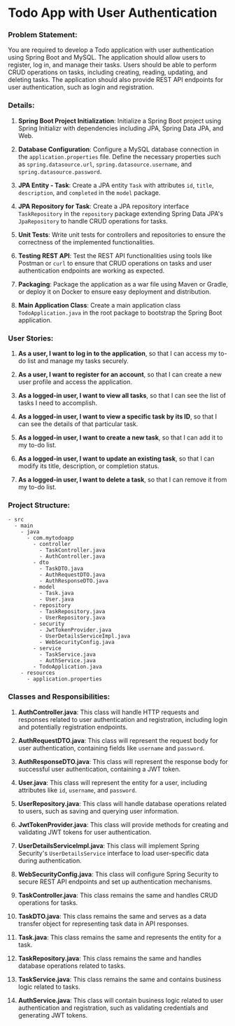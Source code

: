 
# Todo App with User Authentication

### Problem Statement:

You are required to develop a Todo application with user authentication using Spring Boot and MySQL. The application should allow users to register, log in, and manage their tasks. Users should be able to perform CRUD operations on tasks, including creating, reading, updating, and deleting tasks. The application should also provide REST API endpoints for user authentication, such as login and registration.


### Details:

1. **Spring Boot Project Initialization**: Initialize a Spring Boot project using Spring Initializr with dependencies including JPA, Spring Data JPA, and Web.

2. **Database Configuration**: Configure a MySQL database connection in the `application.properties` file. Define the necessary properties such as `spring.datasource.url`, `spring.datasource.username`, and `spring.datasource.password`.

3. **JPA Entity - Task**: Create a JPA entity `Task` with attributes `id`, `title`, `description`, and `completed` in the `model` package.

4. **JPA Repository for Task**: Create a JPA repository interface `TaskRepository` in the `repository` package extending Spring Data JPA's `JpaRepository` to handle CRUD operations for tasks.

5. **Unit Tests**: Write unit tests for controllers and repositories to ensure the correctness of the implemented functionalities.

6. **Testing REST API**: Test the REST API functionalities using tools like Postman or `curl` to ensure that CRUD operations on tasks and user authentication endpoints are working as expected.

7. **Packaging**: Package the application as a war file using Maven or Gradle, or deploy it on Docker to ensure easy deployment and distribution.

8. **Main Application Class**: Create a main application class `TodoApplication.java` in the root package to bootstrap the Spring Boot application.


### User Stories:

1. **As a user, I want to log in to the application**, so that I can access my to-do list and manage my tasks securely.

2. **As a user, I want to register for an account**, so that I can create a new user profile and access the application.

3. **As a logged-in user, I want to view all tasks**, so that I can see the list of tasks I need to accomplish.

4. **As a logged-in user, I want to view a specific task by its ID**, so that I can see the details of that particular task.

5. **As a logged-in user, I want to create a new task**, so that I can add it to my to-do list.

6. **As a logged-in user, I want to update an existing task**, so that I can modify its title, description, or completion status.

7. **As a logged-in user, I want to delete a task**, so that I can remove it from my to-do list.

### Project Structure:

```
- src
  - main
    - java
      - com.mytodoapp
        - controller
          - TaskController.java
          - AuthController.java
        - dto
          - TaskDTO.java
          - AuthRequestDTO.java
          - AuthResponseDTO.java
        - model
          - Task.java
          - User.java
        - repository
          - TaskRepository.java
          - UserRepository.java
        - security
          - JwtTokenProvider.java
          - UserDetailsServiceImpl.java
          - WebSecurityConfig.java
        - service
          - TaskService.java
          - AuthService.java
        - TodoApplication.java
    - resources
      - application.properties
```

### Classes and Responsibilities:

1. **AuthController.java**: This class will handle HTTP requests and responses related to user authentication and registration, including login and potentially registration endpoints.

2. **AuthRequestDTO.java**: This class will represent the request body for user authentication, containing fields like `username` and `password`.

3. **AuthResponseDTO.java**: This class will represent the response body for successful user authentication, containing a JWT token.

4. **User.java**: This class will represent the entity for a user, including attributes like `id`, `username`, and `password`.

5. **UserRepository.java**: This class will handle database operations related to users, such as saving and querying user information.

6. **JwtTokenProvider.java**: This class will provide methods for creating and validating JWT tokens for user authentication.

7. **UserDetailsServiceImpl.java**: This class will implement Spring Security's `UserDetailsService` interface to load user-specific data during authentication.

8. **WebSecurityConfig.java**: This class will configure Spring Security to secure REST API endpoints and set up authentication mechanisms.

9. **TaskController.java**: This class remains the same and handles CRUD operations for tasks.

10. **TaskDTO.java**: This class remains the same and serves as a data transfer object for representing task data in API responses.

11. **Task.java**: This class remains the same and represents the entity for a task.

12. **TaskRepository.java**: This class remains the same and handles database operations related to tasks.

13. **TaskService.java**: This class remains the same and contains business logic related to tasks.

14. **AuthService.java**: This class will contain business logic related to user authentication and registration, such as validating credentials and generating JWT tokens.

